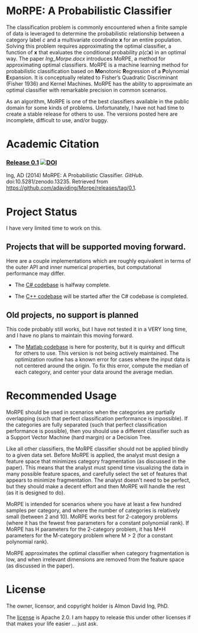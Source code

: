 # MoRPE:  A Probabilistic Classifier
The classification problem is commonly encountered when a finite sample of data is leveraged to determine the probabilistic relationship between a category label  *c*  and a multivariate coordinate  **x**   for an entire population.  Solving this problem requires approximating the optimal classifier, a function of  **x**   that evaluates the conditional probability  *p*(*c*¦**x**)  in an optimal way.  The paper *Ing_Morpe.docx* introduces MoRPE, a method for approximating optimal classifiers.  MoRPE is a machine learning method for probabilistic classification based on **Mo**notonic **R**egression of a **P**olynomial **E**xpansion.  It is conceptually related to Fisher’s Quadratic Discriminant (Fisher 1936) and Kernel Machines.  MoRPE has the ability to approximate an optimal classifier with remarkable precision in common scenarios.

As an algorithm, MoRPE is one of the best classifiers available in the public domain for some kinds of problems.  Unfortunately, I have not had time to create a stable release for others to use.  The versions posted here are incomplete, difficult to use, and/or buggy.

# Academic Citation
### [Release 0.1](https://github.com/adaviding/Morpe/releases/tag/0.1) [![DOI](https://zenodo.org/badge/doi/10.5281/zenodo.13235.svg)](http://dx.doi.org/10.5281/zenodo.13235)

Ing, AD (2014) MoRPE:  A Probabilistic Classifier.  *GitHub*.  doi:10.5281/zenodo.13235.  Retrieved from https://github.com/adaviding/Morpe/releases/tag/0.1.

# Project Status
I have very limited time to work on this.

## Projects that will be supported moving forward.
Here are a couple implementations which are roughly equivalent in terms of the outer API and inner numerical properties, but computational performance may differ. 

* The [C# codebase](src/csharp/readme.md) is halfway complete.

* The [C++ codebase](src/cpp/readme.md) will be started after the C# codebase is completed.

## Old projects, no support is planned
This code probably still works, but I have not tested it in a VERY long time, and I have no plans to maintain this moving forward.

* The [Matlab codebase](src/matlab/readme.md) is here for posterity, but it is quirky and difficult for others to use.  This version is not being actively maintained.  The optimization routine has a known error for cases where the input data is not centered around the origin.  To fix this error, compute the median of each category, and center your data around the average median.

# Recommended Usage
MoRPE should be used in scenarios when the categories are partially overlapping (such that perfect classification performance is impossible).  If the categories are fully separated (such that perfect classification performance is possible), then you should use a different classifier such as a Support Vector Machine (hard margin) or a Decision Tree.

Like all other classifiers, the MoRPE classifier should not be applied blindly to a given data set.  Before MoRPE is applied, the analyst must design a feature space that minimizes category fragmentation (as discussed in the paper).  This means that the analyst must spend time visualizing the data in many possible feature spaces, and carefully select the set of features that appears to minimize fragmentation.  The analyst doesn't need to be perfect, but they should make a decent effort and then MoRPE will handle the rest (as it is designed to do).

MoRPE is intended for scenarios where you have at least a few hundred samples per category, and where the number of categories is relatively small (between 2 and 10).  MoRPE works best for 2-category problems (where it has the fewest free parameters for a constant polynomial rank).  If MoRPE has H parameters for the 2-category problem, it has M*H parameters for the M-category problem where M > 2 (for a constant polynomial rank).

MoRPE approximates the optimal classifier when category fragmentation is low, and when irrelevant dimensions are removed from the feature space (as discussed in the paper).

# License
The owner, licensor, and copyright holder is Almon David Ing, PhD.

The [license](license.md) is Apache 2.0.  I am happy to release this under other licenses if that makes your life easier ... just ask.
